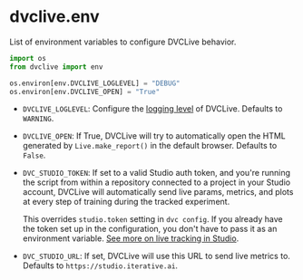 # dvclive.env

List of environment variables to configure DVCLive behavior.

```py
import os
from dvclive import env

os.environ[env.DVCLIVE_LOGLEVEL] = "DEBUG"
os.environ[env.DVCLIVE_OPEN] = "True"
```

- `DVCLIVE_LOGLEVEL`: Configure the
  [logging level](https://docs.python.org/3/library/logging.html#logging-levels)
  of DVCLive. Defaults to `WARNING`.
- `DVCLIVE_OPEN`: If True, DVCLive will try to automatically open the HTML
  generated by `Live.make_report()` in the default browser. Defaults to `False`.
- `DVC_STUDIO_TOKEN`: If set to a valid Studio auth token, and you're running
  the script from within a repository connected to a project in your Studio
  account, DVCLive will automatically send live params, metrics, and plots at
  every step of training during the tracked experiment.

  This overrides `studio.token` setting in `dvc config`. If you already have the
  token set up in the configuration, you don't have to pass it as an environment
  variable.
  [See more on live tracking in Studio](https://dvc.org/doc/studio/user-guide/experiments/live-metrics-and-plots).

- `DVC_STUDIO_URL`: If set, DVCLive will use this URL to send live metrics to.
  Defaults to `https://studio.iterative.ai`.
